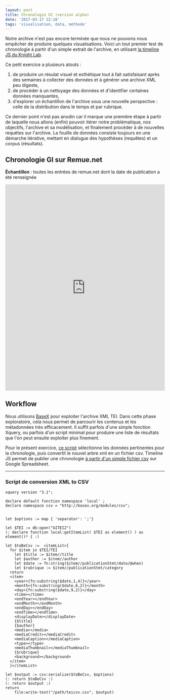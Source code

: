 ```yaml
---
layout: post
title: Chronologie GI (version alpha)
date: '2017-03-17 22:18'
tags: 'visualisation, data, méthode'
---
```


Notre archive n'est pas encore terminée que nous ne pouvons nous empêcher de produire quelques visualisations. Voici un tout premier test de chronologie à partir d'un simple extrait de l'archive, en utilisant [la timeline JS du Knight Lab](https://timeline.knightlab.com/).

Ce petit exercice a plusieurs atouts :

1. de produire un résulat visuel et esthétique tout à fait satisfaisant après des semaines à collecter des données et à générer une archive XML peu digeste,
2. de procéder à un nettoyage des données et d'identifier certaines données manquantes,
3. d'explorer un échantillon de l'archive sous une nouvelle perspective : celle de la distribution dans le temps et par rubrique.

Ce dernier point n'est pas anodin car il marque une première étape à partir de laquelle nous allons (enfin) pouvoir itérer notre problématique, nos objectifs, l'archive et sa modélisation, et finalement procéder à de nouvelles requêtes sur l'archive. La fouille de données consiste toujours en une démarche itérative, mettant en dialogue des hypothèses (requêtes) et un corpus (résultats).

## Chronologie GI sur Remue.net

**Échantillon** : toutes les entrées de remue.net dont la date de publication a été renseignée

<iframe src='https://cdn.knightlab.com/libs/timeline3/latest/embed/index.html?source=1Xn7o0mun9Z9qYM-g2XGyT-37uvrAHRqtw2KX3rvCzgM&font=Default&lang=fr&initial_zoom=2&height=650' width='100%' height='650' webkitallowfullscreen mozallowfullscreen allowfullscreen frameborder='0.5'></iframe>

## Workflow

Nous utilisons [BaseX](http://basex.org/) pour exploiter l'archive XML TEI. Dans cette phase exploratoire, cela nous permet de parcourir les contenus et les métadonnées très efficacement. Il suffit parfois d'une simple fonction Xquery, ou parfois d'un script minimal pour produire une liste de résultats que l'on peut ensuite exploiter plus finement.

Pour le présent exercice, [ce script](#script-de-conversion-xml-to-csv) sélectionne les données pertinentes pour la chronologie, puis convertit le nouvel arbre xml en un fichier csv. Timeline JS permet de publier une chronologie [à partir d'un simple fichier csv](https://timeline.knightlab.com/index.html#make) sur Google Spreadsheet.


---

### Script de conversion XML to CSV

~~~~~~
xquery version "3.1";

declare default function namespace 'local' ;
declare namespace csv = "http://basex.org/modules/csv";


let $options := map { 'separator': ';'}

let $TEI := db:open("GITEI2")
(: declare function local:getItemList( $TEI as element() ) as element()* { :)

let $toBeCsv :=  <itemList>{
  for $item in $TEI/TEI
    let $title := $item//title
    let $author := $item//author
    let $date := fn:string($item//publicationStmt/date/@when)
    let $rubrique := $item//publicationStmt/category
  return
  <item>
    <year>{fn:substring($date,1,4)}</year>
    <month>{fn:substring($date,6,2)}</month>
    <day>{fn:substring($date,9,2)}</day>
    <time></time>
    <endYear></endYear>
    <endMonth></endMonth>
    <endDay></endDay>
    <endTime></endTime>
    <displayDate></displayDate>
    {$title}
    {$author}
    <media></media>
    <mediaCredit></mediaCredit>
    <mediaCaption></mediaCaption>
    <type></type>
    <mediaThumbnail></mediaThumbnail>
    {$rubrique}
    <background></background>
  </item>
  }</itemList>

let $output := csv:serialize($toBeCsv, $options)
(: return $toBeCsv :)
(: return $output :)
return
    file:write-text("/path/teicsv.csv", $output)
~~~~~~
